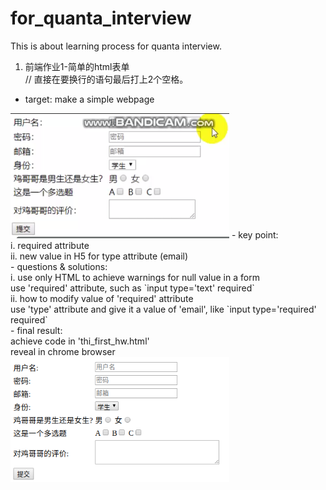 # for_quanta_interview
This is about learning process for quanta interview.

1. 前端作业1-简单的html表单  
// 直接在要换行的语句最后打上2个空格。  
- target: make a simple webpage  
<img src='https://github.com/dmlseeing/for_quanta_interview/blob/master/image/first_homework.png' width=350px height=200px>   
- key point:  <br>
i. required attribute  <br>
ii. new value in H5 for type attribute (email)  <br>
- questions & solutions:  <br>
i. use only HTML to achieve warnings for null value in a form  <br>
use 'required' attribute, such as `input type='text' required`  <br>
ii. how to modify value of 'required' attribute  <br>
use 'type' attribute and give it a value of 'email', like `input type='required' required`  <br>
- final result:   <br>
achieve code in 'thi_first_hw.html'  <br>
reveal in chrome browser  <br>
<img src='https://github.com/dmlseeing/for_quanta_interview/blob/master/image/%E9%A1%B5%E9%9D%A2%E6%95%88%E6%9E%9C.png' width=350px height=200px>   <br>

